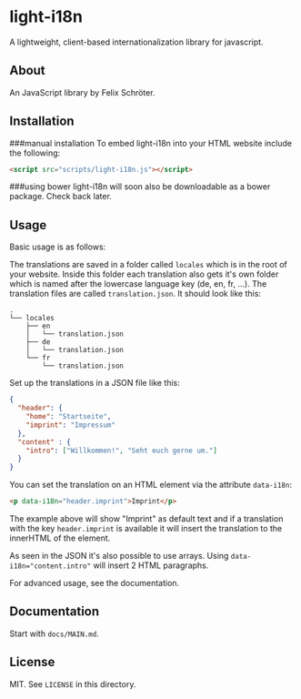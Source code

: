 # light-i18n

A lightweight, client-based internationalization library for javascript.

## About

An JavaScript library by Felix Schröter.

## Installation

###manual installation
To embed light-i18n into your HTML website include the following:
```html
<script src="scripts/light-i18n.js"></script>
```

###using bower
light-i18n will soon also be downloadable as a bower package. Check back later.

## Usage

Basic usage is as follows:

The translations are saved in a folder called `locales` which is in the root of your website.
Inside this folder each translation also gets it's own folder which is named after the lowercase language key (de, en, fr, ...). The translation files are called `translation.json`.
It should look like this:
```
.
└── locales
    ├── en
    │   └── translation.json
    ├── de
    │   └── translation.json
    └── fr
        └── translation.json
```

Set up the translations in a JSON file like this:
```json
{
  "header": {
    "home": "Startseite",
    "imprint": "Impressum"
  },
  "content" : {
    "intro": ["Willkommen!", "Seht euch gerne um."]
  }
}
```
You can set the translation on an HTML element via the attribute `data-i18n`:
```html
<p data-i18n="header.imprint">Imprint</p>
```
The example above will show "Imprint" as default text and if a translation with the key `header.imprint` is available it will insert the translation to the innerHTML of the element.

As seen in the JSON it's also possible to use arrays. Using `data-i18n="content.intro"` will insert 2 HTML paragraphs.

For advanced usage, see the documentation.

## Documentation

Start with `docs/MAIN.md`.

## License

MIT. See `LICENSE` in this directory.
